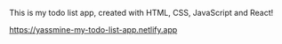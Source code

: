 This is my todo list app, created with HTML, CSS, JavaScript and React!

https://yassmine-my-todo-list-app.netlify.app
